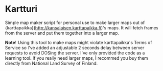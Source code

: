 Kartturi
========

Simple map maker script for personal use to make larger maps out of 
{karttapaikka}(http://kansalaisen.karttapaikka.fi)'s maps. It will fetch
frames from the server and put them together into a larger map.

**Note!** Using this tool to make maps might violate karttapaikka's Terms of 
Service so I've added an adjustable 2 seconds delay between server requests to 
avoid DOSing the server. I've only provided the code as a learning tool. If you
really need larger maps, I recommed you buy them directly from National Land 
Survey of Finland.
